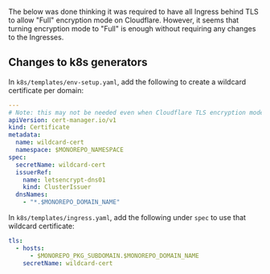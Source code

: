 The below was done thinking it was required to have all Ingress behind TLS to allow "Full" encryption mode on Cloudflare. However, it seems that turning encryption mode to "Full" is enough without requiring any changes to the Ingresses.

## Changes to k8s generators

In `k8s/templates/env-setup.yaml`, add the following to create a wildcard certificate per domain:

```yaml
---
# Note: this may not be needed even when Cloudflare TLS encryption mode is full
apiVersion: cert-manager.io/v1
kind: Certificate
metadata:
  name: wildcard-cert
  namespace: $MONOREPO_NAMESPACE
spec:
  secretName: wildcard-cert
  issuerRef:
    name: letsencrypt-dns01
    kind: ClusterIssuer
  dnsNames:
    - "*.$MONOREPO_DOMAIN_NAME"
```

In `k8s/templates/ingress.yaml`, add the following under `spec` to use that wildcard certificate:

```yaml
tls:
  - hosts:
      - $MONOREPO_PKG_SUBDOMAIN.$MONOREPO_DOMAIN_NAME
    secretName: wildcard-cert
```
